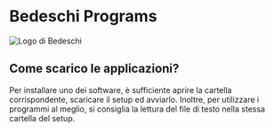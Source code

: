 # Bedeschi Programs
![Logo di Bedeschi](https://cargoconnexion.com/wp-content/uploads/2017/06/Bedeschi-logo-large.jpg)

## Come scarico le applicazioni? 
Per installare uno dei software, è sufficiente aprire la cartella corrispondente, scaricare il setup ed avviarlo. Inoltre, per utilizzare i programmi al meglio, si consiglia la lettura del file di testo nella stessa cartella del setup.
